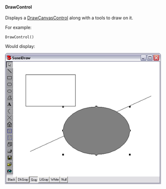 #### DrawControl

Displays a [DrawCanvasControl](<DrawCanvasControl.md>) along with a tools to draw on it.

For example:

``` suneido
DrawControl()
```

Would display:

![](<../../../res/drawcontrol.png>)